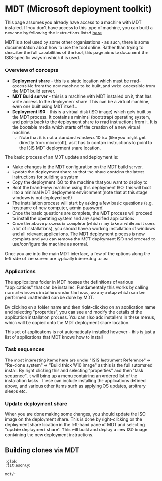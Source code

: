 # MDT (Microsoft deployment toolkit)

This page assumes you already have access to a machine with MDT installed. If you don't have access to this type of machine, you can build a new one by following the instructions listed [here](https://github.com/ISISComputingGroup/ibex_developers_manual/wiki/Building-a-windows-10-MDT-build-server)

MDT is a tool used by some other organisations - as such, there is some documentation about how to use the tool online. Rather than trying to describe the full capabilities of the tool, this page aims to document the ISIS-specific ways in which it is used.

### Overview of concepts

- **Deployment share** - this is a static location which must be read-accessible from the new machine to be built, and write-accessible from the MDT build server.
- **MDT Build server** - this is a machine with MDT installed on it, that has write access to the deployment share. This can be a virtual machine, even one built using MDT itself...
- **Deployment ISO** - this is a virtual disk (ISO image) which gets built by the MDT process. It contains a minimal (bootstrap) operating system, and points back to the deployment share to read instructions from it. It is the bootable media which starts off the creation of a new virtual machine.
  * Note that it is not a standard windows 10 iso (like you might get directly from microsoft), as it has to contain instructions to point to the ISIS MDT deployment share location.

The basic process of an MDT update and deployment is:
- Make changes to the MDT configuration on the MDT build server.
- Update the deployment share so that the share contains the latest instructions for building a system
- Copy the deployment ISO to the machine that you want to deploy to
- Boot the brand-new machine using this deployment ISO, this will boot into a minimal MDT deployment environment (note that at this stage windows is not deployed yet!)
- The installation process will start by asking a few basic questions (e.g. hostname of new computer, admin password)
- Once the basic questions are complete, the MDT process will proceed to install the operating system and any specified applications
- Once the above process is complete (which may take a while as it does a lot of installations), you should have a working installation of windows and all relevant applications. The MDT deployment process is now complete and you can remove the MDT deployment ISO and proceed to use/configure the machine as normal.

Once you are into the main MDT interface, a few of the options along the left side of the screen are typically interesting to us:

### Applications

The applications folder in MDT houses the definitions of various "applications" that can be installed. Fundamentally this works by calling normal windows installers under the hood, so any setup which can be performed unattended can be done by MDT.

By clicking on a folder name and then right-clicking on an application name and selecting "properties", you can see and modify the details of the application installation process. You can also add installers in these menus, which will be copied onto the MDT deployment share location.

This set of applications is not automatically installed however - this is just a list of applications that MDT knows how to install.

### Task sequences

The most interesting items here are under "ISIS Instrument Reference" -> "Re-clone system" -> "Build thick W10 image" as this is the full automated install. By right clicking this and selecting "properties" and then "task sequence", it will bring up a menu containing an ordered list of the installation tasks. These can include installing the applications defined above, and various other items such as applying OS updates, arbitrary sleeps etc.

### Update deployment share

When you are done making some changes, you should update the ISO image on the deployment share. This is done by right-clicking on the deployment share location in the left-hand pane of MDT and selecting "update deployment share". This will build and deploy a new ISO image containing the new deployment instructions.

## Building clones via MDT

```{toctree}
:glob:
:titlesonly:

mdt/*
```
